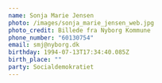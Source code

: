 ```yaml
---
name: Sonja Marie Jensen
photo: /images/sonja_marie_jensen_web.jpg
photo_credit: Billede fra Nyborg Kommune
phone_number: "60130754"
email: smj@nyborg.dk
birthday: 1994-07-13T17:34:40.085Z
birth_place: ""
party: Socialdemokratiet
---
```

